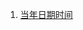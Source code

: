 1. [当年日期时间](https://github.com/shaokai-hou/haohao-demo/blob/main/demo-date/src/main/java/com/haohao/demo/date/DateYear.java)